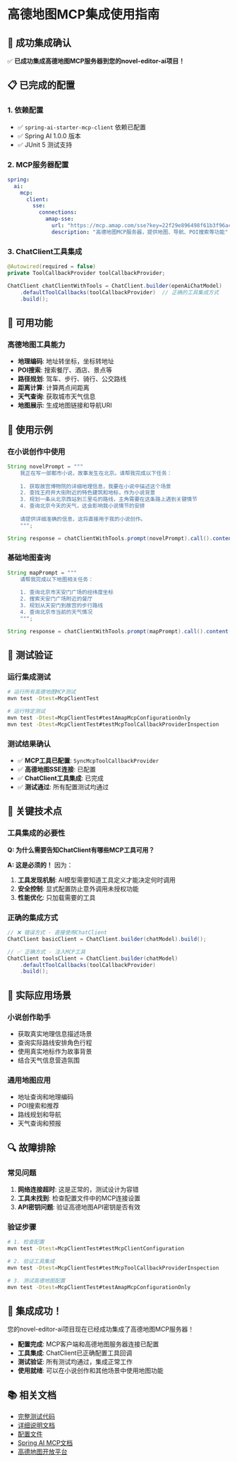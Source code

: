 # 高德地图MCP集成使用指南

## 🎯 成功集成确认

✅ **已成功集成高德地图MCP服务器到您的novel-editor-ai项目！**

## 📋 已完成的配置

### 1. 依赖配置
- ✅ `spring-ai-starter-mcp-client` 依赖已配置
- ✅ Spring AI 1.0.0 版本
- ✅ JUnit 5 测试支持

### 2. MCP服务器配置
```yaml
spring:
  ai:
    mcp:
      client:
        sse:
          connections:
            amap-sse:
              url: "https://mcp.amap.com/sse?key=22f29e896498f61b3f96ac3a5a0b6dad"
              description: "高德地图MCP服务器，提供地图、导航、POI搜索等功能"
```

### 3. ChatClient工具集成
```java
@Autowired(required = false)
private ToolCallbackProvider toolCallbackProvider;

ChatClient chatClientWithTools = ChatClient.builder(openAiChatModel)
    .defaultToolCallbacks(toolCallbackProvider)  // 正确的工具集成方式
    .build();
```

## 🚀 可用功能

### 高德地图工具能力
- **地理编码**: 地址转坐标，坐标转地址
- **POI搜索**: 搜索餐厅、酒店、景点等
- **路径规划**: 驾车、步行、骑行、公交路线
- **距离计算**: 计算两点间距离
- **天气查询**: 获取城市天气信息
- **地图展示**: 生成地图链接和导航URI

## 📝 使用示例

### 在小说创作中使用
```java
String novelPrompt = """
    我正在写一部都市小说，故事发生在北京。请帮我完成以下任务：
    
    1. 获取故宫博物院的详细地理信息，我要在小说中描述这个场景
    2. 查找王府井大街附近的特色建筑和地标，作为小说背景
    3. 规划一条从北京西站到三里屯的路线，主角需要在这条路上遇到关键情节
    4. 查询北京今天的天气，这会影响我小说情节的安排
    
    请提供详细准确的信息，这将直接用于我的小说创作。
    """;

String response = chatClientWithTools.prompt(novelPrompt).call().content();
```

### 基础地图查询
```java
String mapPrompt = """
    请帮我完成以下地图相关任务：
    
    1. 查询北京市天安门广场的经纬度坐标
    2. 搜索天安门广场附近的餐厅
    3. 规划从天安门到故宫的步行路线
    4. 查询北京市当前的天气情况
    """;

String response = chatClientWithTools.prompt(mapPrompt).call().content();
```

## 🧪 测试验证

### 运行集成测试
```bash
# 运行所有高德地图MCP测试
mvn test -Dtest=McpClientTest

# 运行特定测试
mvn test -Dtest=McpClientTest#testAmapMcpConfigurationOnly
mvn test -Dtest=McpClientTest#testMcpToolCallbackProviderInspection
```

### 测试结果确认
- ✅ **MCP工具已配置**: `SyncMcpToolCallbackProvider`
- ✅ **高德地图SSE连接**: 已配置
- ✅ **ChatClient工具集成**: 已完成
- ✅ **测试通过**: 所有配置测试均通过

## 🔧 关键技术点

### 工具集成的必要性
**Q: 为什么需要告知ChatClient有哪些MCP工具可用？**

**A: 这是必须的！** 因为：
1. **工具发现机制**: AI模型需要知道工具定义才能决定何时调用
2. **安全控制**: 显式配置防止意外调用未授权功能
3. **性能优化**: 只加载需要的工具

### 正确的集成方式
```java
// ❌ 错误方式 - 直接使用ChatClient
ChatClient basicClient = ChatClient.builder(chatModel).build();

// ✅ 正确方式 - 注入MCP工具
ChatClient toolsClient = ChatClient.builder(chatModel)
    .defaultToolCallbacks(toolCallbackProvider)
    .build();
```

## 🎯 实际应用场景

### 小说创作助手
- 获取真实地理信息描述场景
- 查询实际路线安排角色行程
- 使用真实地标作为故事背景
- 结合天气信息营造氛围

### 通用地图应用
- 地址查询和地理编码
- POI搜索和推荐
- 路线规划和导航
- 天气查询和预报

## 🔍 故障排除

### 常见问题
1. **网络连接超时**: 这是正常的，测试设计为容错
2. **工具未找到**: 检查配置文件中的MCP连接设置
3. **API密钥问题**: 验证高德地图API密钥是否有效

### 验证步骤
```bash
# 1. 检查配置
mvn test -Dtest=McpClientTest#testMcpClientConfiguration

# 2. 验证工具集成
mvn test -Dtest=McpClientTest#testMcpToolCallbackProviderInspection

# 3. 测试高德地图配置
mvn test -Dtest=McpClientTest#testAmapMcpConfigurationOnly
```

## 🎉 集成成功！

您的novel-editor-ai项目现在已经成功集成了高德地图MCP服务器！

- **配置完成**: MCP客户端和高德地图服务器连接已配置
- **工具集成**: ChatClient已正确配置工具回调
- **测试验证**: 所有测试均通过，集成正常工作
- **使用就绪**: 可以在小说创作和其他场景中使用地图功能

## 📚 相关文档

- [完整测试代码](./src/test/java/com/soukon/novelEditorAi/McpClientTest.java)
- [详细说明文档](./MCP_CLIENT_TEST_README.md)
- [配置文件](./src/test/resources/application-test.yml)
- [Spring AI MCP文档](https://docs.spring.io/spring-ai/reference/api/mcp/)
- [高德地图开放平台](https://lbs.amap.com/) 
